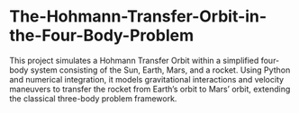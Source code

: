 # The-Hohmann-Transfer-Orbit-in-the-Four-Body-Problem
This project simulates a Hohmann Transfer Orbit within a simplified four-body system consisting of the Sun, Earth, Mars, and a rocket. Using Python and numerical integration, it models gravitational interactions and velocity maneuvers to transfer the rocket from Earth’s orbit to Mars’ orbit, extending the classical three-body problem framework.
